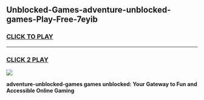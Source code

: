 
## Unblocked-Games-adventure-unblocked-games-Play-Free-7eyib
<h3>
<a href="https://premium76.site?title=adventure-unblocked-games&ref=20A">CLICK TO PLAY</a></h3>
<hr>

<h3>
<a href="https://premium76.site?title=adventure-unblocked-games&ref=20A">CLICK 2 PLAY</a>
  
</h3>

<a href="https://premium76.site?title=adventure-unblocked-games&ref=20A"><img src="https://clearcache.store/games.png"></a>


**adventure-unblocked-games games unblocked: Your Gateway to Fun and Accessible Online Gaming**

